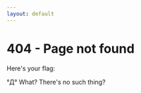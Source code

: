 ```yaml
---
layout: default
---
```


# 404 - Page not found

Here's your flag:

<div style="overflow-wrap: anywhere">
°Д° What? There's no such thing?
</div>